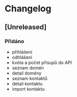 # Changelog

## [Unreleased]

### Přidáno
 - přihlášení
 - odhlášení
 - kvóta a počet přísupů do API
 - seznam domén
 - detail domény
 - seznam kontaktů
 - detail kontaktu
 - import kontaktu
  
